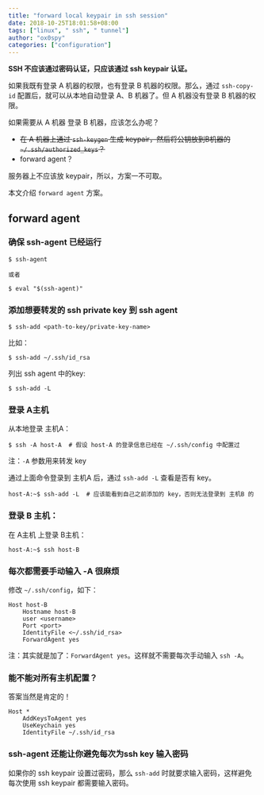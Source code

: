 ```yaml
---
title: "forward local keypair in ssh session"
date: 2018-10-25T18:01:58+08:00
tags: ["linux", " ssh", " tunnel"]
author: "ox0spy"
categories: ["configuration"]
---
```


**SSH 不应该通过密码认证，只应该通过 ssh keypair 认证。**

如果我既有登录 A 机器的权限，也有登录 B 机器的权限。那么，通过 `ssh-copy-id` 配置后，就可以从本地自动登录 A、B 机器了。但 A 机器没有登录 B 机器的权限。

如果需要从 A 机器 登录 B 机器，应该怎么办呢？

- ~~在 A 机器上通过 `ssh-keygen` 生成 keypair，然后将公钥放到B机器的 `~/.ssh/authorized_keys`？~~
- forward agent？

服务器上不应该放 keypair，所以，方案一不可取。

本文介绍 `forward agent` 方案。

## forward agent

### 确保 ssh-agent 已经运行

    $ ssh-agent

    或者

    $ eval "$(ssh-agent)"

### 添加想要转发的 ssh private key 到 ssh agent

    $ ssh-add <path-to-key/private-key-name>

比如：

    $ ssh-add ~/.ssh/id_rsa

列出 ssh agent 中的key:

    $ ssh-add -L

### 登录 A主机

从本地登录 主机A：

    $ ssh -A host-A  # 假设 host-A 的登录信息已经在 ~/.ssh/config 中配置过

注：`-A` 参数用来转发 key

通过上面命令登录到 主机A 后，通过 `ssh-add -L` 查看是否有 key。

    host-A:~$ ssh-add -L  # 应该能看到自己之前添加的 key，否则无法登录到 主机B 的

### 登录 B 主机：

在 A主机 上登录 B主机：

    host-A:~$ ssh host-B

### 每次都需要手动输入 -A 很麻烦

修改 `~/.ssh/config`，如下：

    Host host-B
        Hostname host-B
        user <username>
        Port <port>
        IdentityFile <~/.ssh/id_rsa>
        ForwardAgent yes

注：其实就是加了：`ForwardAgent yes`。这样就不需要每次手动输入 `ssh -A`。

### 能不能对所有主机配置？

答案当然是肯定的！

    Host *
        AddKeysToAgent yes
        UseKeychain yes
        IdentityFile ~/.ssh/id_rsa

### ssh-agent 还能让你避免每次为ssh key 输入密码

如果你的 ssh keypair 设置过密码，那么 `ssh-add` 时就要求输入密码，这样避免每次使用 ssh keypair 都需要输入密码。

